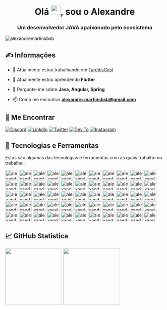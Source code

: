 <h1 align="center">Olá <img src="https://raw.githubusercontent.com/MartinHeinz/MartinHeinz/master/wave.gif" width="30px">, sou o Alexandre</h1>
<h3 align="center">Um desenvolvedor JAVA apaixonado pelo ecosistema</h3>

<p align="left">
  <img src="https://komarev.com/ghpvc/?username=alexandremartinsbsb" alt="alexandremartinsbsb" />
</p>

## &#x270d; Informações


- 🔭 Atualmente estou trabalhando em [TarddisCast](https://play.google.com/store/apps/details?id=com.tarddis.tarddiscastmobile&hl=pt-BR)

- 🌱 Atualmente estou aprendendo **Flutter**

- 💬 Pergunte-me sobre **Java, Angular, Spring**

- 📫 Como me encontrar **alexandre.martinsbsb@gmail.com**

## :heartbeat: Me Encontrar

[![Discord](https://img.shields.io/badge/Discord-7289DA?style=for-the-badge&logo=discord&logoColor=white)](https://discord.gg/33vS2skZ)
[![Linkdin](https://img.shields.io/badge/LinkedIn-0077B5?style=for-the-badge&logo=linkedin&logoColor=white)](https://www.linkedin.com/in/alexandre-martinsbsb/)
[![Twitter](https://img.shields.io/badge/Twitter-1DA1F2?style=for-the-badge&logo=twitter&logoColor=white)](https://twitter.com/alexandreDFjava)
[![Dev.To](https://img.shields.io/badge/dev.to-0A0A0A?style=for-the-badge&logo=dev.to&logoColor=white)](https://dev.to/alexandremartinsbsb)
[![Instagram](https://img.shields.io/badge/Instagram-E4405F?style=for-the-badge&logo=instagram&logoColor=white)](https://www.instagram.com/alexandre.martinsbsb/)


## 🔧 Tecnologias e Ferramentas

Estas são algumas das tecnologias e ferramentas com as quais trabalho ou trabalhei:

<div>
  <img src="https://cdn.jsdelivr.net/gh/devicons/devicon/icons/android/android-original.svg" alt="alexandre-android" height="30" width="40" />
  <img src="https://cdn.jsdelivr.net/gh/devicons/devicon/icons/apache/apache-original.svg" alt="alexandre-apache" height="30" width="40" />
  <img src="https://cdn.jsdelivr.net/gh/devicons/devicon/icons/angularjs/angularjs-original.svg" alt="alexandre-angularjs" height="30" width="40" />
  <img src="https://cdn.jsdelivr.net/gh/devicons/devicon/icons/amazonwebservices/amazonwebservices-original.svg" alt="alexandre-aws" height="30" width="40" />
  <img src="https://cdn.jsdelivr.net/gh/devicons/devicon/icons/babel/babel-original.svg" alt="alexandre-babel" height="30" width="40" /> 
  <img src="https://cdn.jsdelivr.net/gh/devicons/devicon/icons/bootstrap/bootstrap-original.svg" alt="alexandre-bootstrap" height="30" width="40" />
  <img src="https://cdn.jsdelivr.net/gh/devicons/devicon/icons/bitbucket/bitbucket-original.svg" alt="alexandre-bitbucket" height="30" width="40" />
  <img src="https://cdn.jsdelivr.net/gh/devicons/devicon/icons/bower/bower-original.svg" alt="alexandre-bower" height="30" width="40" />
  <img src="https://cdn.jsdelivr.net/gh/devicons/devicon/icons/cucumber/cucumber-plain.svg" alt="alexandre-cucumber" height="30" width="40" /> 
  <img src="https://cdn.jsdelivr.net/gh/devicons/devicon/icons/css3/css3-original.svg" alt="alexandre-css3" height="30" width="40" />
  <img src="https://cdn.jsdelivr.net/gh/devicons/devicon/icons/dart/dart-original.svg" alt="alexandre-dart" height="30" width="40" /> 
  <img src="https://cdn.jsdelivr.net/gh/devicons/devicon/icons/debian/debian-original.svg" alt="alexandre-debian" height="30" width="40" /> 
  <img src="https://cdn.jsdelivr.net/gh/devicons/devicon/icons/docker/docker-original.svg" alt="alexandre-docker" height="30" width="40" /> 
  <img src="https://cdn.jsdelivr.net/gh/devicons/devicon/icons/express/express-original-wordmark.svg" alt="alexandre-express" height="30" width="40" /> 
  <img src="https://cdn.jsdelivr.net/gh/devicons/devicon/icons/firebase/firebase-plain.svg" alt="alexandre-firebase" height="30" width="40" /> 
  <img src="https://cdn.jsdelivr.net/gh/devicons/devicon/icons/firefox/firefox-original.svg" alt="alexandre-firefox" height="30" width="40" /> 
  <img src="https://cdn.jsdelivr.net/gh/devicons/devicon/icons/flutter/flutter-original.svg" alt="alexandre-flutter" height="30" width="40"/> 
  <img src="https://cdn.jsdelivr.net/gh/devicons/devicon/icons/foundation/foundation-original.svg" alt="alexandre-foundation" height="30" width="40" /> 
  <img src="https://cdn.jsdelivr.net/gh/devicons/devicon/icons/googlecloud/googlecloud-original.svg" alt="alexandre-gcp" height="30" width="40" /> 
  <img src="https://cdn.jsdelivr.net/gh/devicons/devicon/icons/git/git-original.svg" alt="alexandre-git" height="30" width="40" /> 
  <img src="https://cdn.jsdelivr.net/gh/devicons/devicon/icons/github/github-original.svg" alt="alexandre-github" height="30" width="40" /> 
  <img src="https://cdn.jsdelivr.net/gh/devicons/devicon/icons/gitlab/gitlab-original.svg" alt="alexandre-gitlab" height="30" width="40" /> 
  <img src="https://cdn.jsdelivr.net/gh/devicons/devicon/icons/gulp/gulp-plain.svg" alt="alexandre-gulp" height="30" width="40" /> 
  <img src="https://cdn.jsdelivr.net/gh/devicons/devicon/icons/gradle/gradle-plain.svg" alt="alexandre-gradle" height="30" width="40" />  
  <img src="https://cdn.jsdelivr.net/gh/devicons/devicon/icons/grunt/grunt-original.svg" alt="alexandre-grunt" height="30" width="40" /> 
  <img src="https://cdn.jsdelivr.net/gh/devicons/devicon/icons/html5/html5-original.svg" alt="alexandre-html5" height="30" width="40" /> 
  <img src="https://cdn.jsdelivr.net/gh/devicons/devicon/icons/ionic/ionic-original.svg" alt="alexandre-ionic" height="30" width="40" /> 
  <img src="https://cdn.jsdelivr.net/gh/devicons/devicon/icons/java/java-original.svg" alt="alexandre-java" height="30" width="40" />
  <img src="https://cdn.jsdelivr.net/gh/devicons/devicon/icons/javascript/javascript-original.svg" alt="alexandre-javascript" height="30" width="40" />  
  <img src="https://cdn.jsdelivr.net/gh/devicons/devicon/icons/jenkins/jenkins-original.svg" alt="alexandre-jenkins" height="30" width="40" />  
  <img src="https://cdn.jsdelivr.net/gh/devicons/devicon/icons/jquery/jquery-original.svg" alt="alexandre-jquery" height="30" width="40" />  
  <img src="https://cdn.jsdelivr.net/gh/devicons/devicon/icons/apachekafka/apachekafka-original.svg" alt="alexandre-kafka" height="30" width="40" />
  <img src="https://cdn.jsdelivr.net/gh/devicons/devicon/icons/kotlin/kotlin-original.svg" alt="alexandre-kotlin" height="30" width="40" />
  <img src="https://cdn.jsdelivr.net/gh/devicons/devicon/icons/kubernetes/kubernetes-plain.svg" alt="alexandre-kubernetes" height="30" width="40" /> 
  <img src="https://cdn.jsdelivr.net/gh/devicons/devicon/icons/less/less-plain-wordmark.svg" alt="alexandre-less" height="30" width="40" />  
  <img src="https://cdn.jsdelivr.net/gh/devicons/devicon/icons/linux/linux-original.svg" alt="alexandre-linux" height="30" width="40" />   
  <img src="https://cdn.jsdelivr.net/gh/devicons/devicon/icons/materialui/materialui-original.svg" alt="alexandre-materialize" height="30" width="40" />  
  <img src="https://cdn.jsdelivr.net/gh/devicons/devicon/icons/mongodb/mongodb-original.svg" alt="alexandre-mongodb" height="30" width="40" /> 
  <img src="https://cdn.jsdelivr.net/gh/devicons/devicon/icons/mysql/mysql-original.svg" alt="alexandre-mysql" height="30" width="40" /> 
  <img src="https://cdn.jsdelivr.net/gh/devicons/devicon/icons/nginx/nginx-original.svg" alt="alexandre-nginx" height="30" width="40" /> 
  <img src="https://cdn.jsdelivr.net/gh/devicons/devicon/icons/nodejs/nodejs-original.svg" alt="alexandre-nodejs" height="30" width="40" /> 
  <img src="https://cdn.jsdelivr.net/gh/devicons/devicon/icons/npm/npm-original-wordmark.svg" alt="alexandre-npm" height="30" width="40" /> 
  <img src="https://cdn.jsdelivr.net/gh/devicons/devicon/icons/oracle/oracle-original.svg" alt="alexandre-oracle" height="30" width="40" /> 
  <img src="https://cdn.jsdelivr.net/gh/devicons/devicon/icons/postgresql/postgresql-original.svg" alt="alexandre-postgresql" height="30" width="40" />
  <img src="https://cdn.jsdelivr.net/gh/devicons/devicon/icons/react/react-original.svg" alt="alexandre-react" height="30" width="40" />
  <img src="https://cdn.jsdelivr.net/gh/devicons/devicon/icons/redis/redis-original.svg" alt="alexandre-redis" height="30" width="40" />
  <img src="https://cdn.jsdelivr.net/gh/devicons/devicon/icons/redux/redux-original.svg" alt="alexandre-redux" height="30" width="40" />
  <img src="https://cdn.jsdelivr.net/gh/devicons/devicon/icons/sass/sass-original.svg" alt="alexandre-sass" height="30" width="40" />
  <img src="https://cdn.jsdelivr.net/gh/devicons/devicon/icons/spring/spring-original.svg" alt="alexandre-spring" height="30" width="40" />
  <img src="https://cdn.jsdelivr.net/gh/devicons/devicon/icons/slack/slack-original.svg" alt="alexandre-slack" height="30" width="40" />
  <img src="https://cdn.jsdelivr.net/gh/devicons/devicon/icons/typescript/typescript-original.svg" alt="alexandre-typescript" height="30" width="40" />
  <img src="https://cdn.jsdelivr.net/gh/devicons/devicon/icons/tomcat/tomcat-original.svg" alt="alexandre-tomcat" height="30" width="40" />
  <img src="https://cdn.jsdelivr.net/gh/devicons/devicon/icons/trello/trello-plain.svg" alt="alexandre-trello" height="30" width="40" />
  <img src="https://cdn.jsdelivr.net/gh/devicons/devicon/icons/ubuntu/ubuntu-plain.svg" alt="alexandre-ubuntu" height="30" width="40" />
  <img src="https://cdn.jsdelivr.net/gh/devicons/devicon/icons/webpack/webpack-original.svg" alt="alexandre-webpack" height="30" width="40" />
</div>

## &#x1f4c8; GitHub Statistica

<div>
  <img height="180em" src="https://github-readme-stats.vercel.app/api?username=alexandremartinsbsb&show_icons=true&theme=tokyonight" />
  <img height="180em" src="https://github-readme-stats.vercel.app/api/top-langs/?username=alexandremartinsbsb&layout=compact&theme=tokyonight" />
</div>
